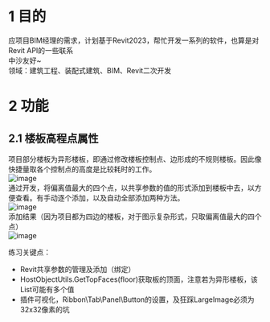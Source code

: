 # 1 目的
应项目BIM经理的需求，计划基于Revit2023，帮忙开发一系列的软件，也算是对Revit API的一些联系  
中沙友好~  
领域：建筑工程、装配式建筑、BIM、Revit二次开发  

# 2 功能
## 2.1 楼板高程点属性
项目部分楼板为异形楼板，即通过修改楼板控制点、边形成的不规则楼板。因此像快捷量取各个控制点的高度是比较耗时的工作。  
![image](https://github.com/user-attachments/assets/f19c5b2a-4015-4d78-8caf-f93a44eab3c6)  
通过开发，将偏离值最大的四个点，以共享参数的值的形式添加到楼板中去，以方便查看。有手动逐个添加，以及自动全部添加两种方法。  
![image](https://github.com/user-attachments/assets/dfaf47c0-56d3-430d-9886-d66611ef3483)  
添加结果（因为项目都为四边的楼板，对于图示复杂形式，只取偏离值最大的四个点）  
![image](https://github.com/user-attachments/assets/9867c758-3b5c-4082-87ba-bdb62445a3d4)  


练习关键点：

- Revit共享参数的管理及添加（绑定）
- HostObjectUtils.GetTopFaces(floor)获取板的顶面，注意若为异形楼板，该List可能有多个值
- 插件可视化，Ribbon\Tab\Panel\Button的设置，及狂踩LargeImage必须为32x32像素的坑


